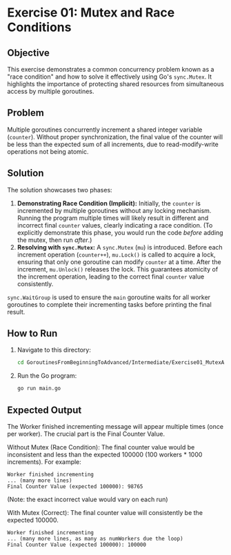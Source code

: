  # Exercise 01: Mutex and Race Conditions

## Objective

This exercise demonstrates a common concurrency problem known as a "race condition" and how to solve it effectively using Go's `sync.Mutex`. It highlights the importance of protecting shared resources from simultaneous access by multiple goroutines.

## Problem

Multiple goroutines concurrently increment a shared integer variable (`counter`). Without proper synchronization, the final value of the counter will be less than the expected sum of all increments, due to read-modify-write operations not being atomic.

## Solution

The solution showcases two phases:
1.  **Demonstrating Race Condition (Implicit):** Initially, the `counter` is incremented by multiple goroutines without any locking mechanism. Running the program multiple times will likely result in different and incorrect final `counter` values, clearly indicating a race condition. (To explicitly demonstrate this phase, you would run the code *before* adding the mutex, then run *after*.)
2.  **Resolving with `sync.Mutex`:** A `sync.Mutex` (`mu`) is introduced. Before each increment operation (`counter++`), `mu.Lock()` is called to acquire a lock, ensuring that only one goroutine can modify `counter` at a time. After the increment, `mu.Unlock()` releases the lock. This guarantees atomicity of the increment operation, leading to the correct final `counter` value consistently.

`sync.WaitGroup` is used to ensure the `main` goroutine waits for all worker goroutines to complete their incrementing tasks before printing the final result.

## How to Run

1. Navigate to this directory:
   ```bash
   cd GoroutinesFromBeginningToAdvanced/Intermediate/Exercise01_MutexAndRaceConditions
   ```

2. Run the Go program:
   ```bash
   go run main.go
   ```

## Expected Output

The Worker finished incrementing message will appear multiple times (once per worker). The crucial part is the Final Counter Value.

Without Mutex (Race Condition):
The final counter value would be inconsistent and less than the expected 100000 (100 workers * 1000 increments). For example:

```text
Worker finished incrementing
... (many more lines)
Final Counter Value (expected 100000): 98765
```
(Note: the exact incorrect value would vary on each run)

With Mutex (Correct):
The final counter value will consistently be the expected 100000.

```text
Worker finished incrementing
... (many more lines, as many as numWorkers due the loop)
Final Counter Value (expected 100000): 100000
```